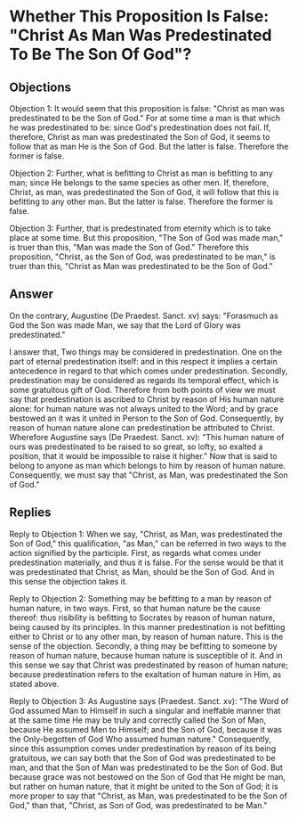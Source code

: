 # Whether This Proposition Is False: "Christ As Man Was Predestinated To Be The Son Of God"?

## Objections

Objection 1: It would seem that this proposition is false: "Christ as man was predestinated to be the Son of God." For at some time a man is that which he was predestinated to be: since God's predestination does not fail. If, therefore, Christ as man was predestinated the Son of God, it seems to follow that as man He is the Son of God. But the latter is false. Therefore the former is false.

Objection 2: Further, what is befitting to Christ as man is befitting to any man; since He belongs to the same species as other men. If, therefore, Christ, as man, was predestinated the Son of God, it will follow that this is befitting to any other man. But the latter is false. Therefore the former is false.

Objection 3: Further, that is predestinated from eternity which is to take place at some time. But this proposition, "The Son of God was made man," is truer than this, "Man was made the Son of God." Therefore this proposition, "Christ, as the Son of God, was predestinated to be man," is truer than this, "Christ as Man was predestinated to be the Son of God."

## Answer

On the contrary, Augustine (De Praedest. Sanct. xv) says: "Forasmuch as God the Son was made Man, we say that the Lord of Glory was predestinated."

I answer that, Two things may be considered in predestination. One on the part of eternal predestination itself: and in this respect it implies a certain antecedence in regard to that which comes under predestination. Secondly, predestination may be considered as regards its temporal effect, which is some gratuitous gift of God. Therefore from both points of view we must say that predestination is ascribed to Christ by reason of His human nature alone: for human nature was not always united to the Word; and by grace bestowed an it was it united in Person to the Son of God. Consequently, by reason of human nature alone can predestination be attributed to Christ. Wherefore Augustine says (De Praedest. Sanct. xv): "This human nature of ours was predestinated to be raised to so great, so lofty, so exalted a position, that it would be impossible to raise it higher." Now that is said to belong to anyone as man which belongs to him by reason of human nature. Consequently, we must say that "Christ, as Man, was predestinated the Son of God."

## Replies

Reply to Objection 1: When we say, "Christ, as Man, was predestinated the Son of God," this qualification, "as Man," can be referred in two ways to the action signified by the participle. First, as regards what comes under predestination materially, and thus it is false. For the sense would be that it was predestinated that Christ, as Man, should be the Son of God. And in this sense the objection takes it.

Reply to Objection 2: Something may be befitting to a man by reason of human nature, in two ways. First, so that human nature be the cause thereof: thus risibility is befitting to Socrates by reason of human nature, being caused by its principles. In this manner predestination is not befitting either to Christ or to any other man, by reason of human nature. This is the sense of the objection. Secondly, a thing may be befitting to someone by reason of human nature, because human nature is susceptible of it. And in this sense we say that Christ was predestinated by reason of human nature; because predestination refers to the exaltation of human nature in Him, as stated above.

Reply to Objection 3: As Augustine says (Praedest. Sanct. xv): "The Word of God assumed Man to Himself in such a singular and ineffable manner that at the same time He may be truly and correctly called the Son of Man, because He assumed Men to Himself; and the Son of God, because it was the Only-begotten of God Who assumed human nature." Consequently, since this assumption comes under predestination by reason of its being gratuitous, we can say both that the Son of God was predestinated to be man, and that the Son of Man was predestinated to be the Son of God. But because grace was not bestowed on the Son of God that He might be man, but rather on human nature, that it might be united to the Son of God; it is more proper to say that "Christ, as Man, was predestinated to be the Son of God," than that, "Christ, as Son of God, was predestinated to be Man."